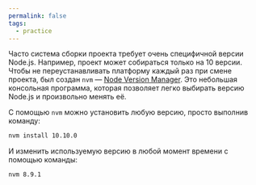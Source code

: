 ```yaml
---
permalink: false
tags:
  - practice
---
```

Часто система сборки проекта требует очень специфичной версии Node.js. Например, проект может собираться только на 10 версии. Чтобы не переустанавливать платформу каждый раз при смене проекта, был создан `nvm` — [Node Version Manager](https://github.com/nvm-sh/nvm). Это небольшая консольная программа, которая позволяет легко выбирать версию Node.js и произвольно менять её.

С помощью `nvm` можно установить любую версию, просто выполнив команду:

```bash
nvm install 10.10.0
```

И изменить используемую версию в любой момент времени с помощью команды:

```bash
nvm 8.9.1
```
